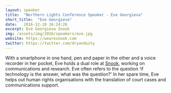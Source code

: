 ```yaml
---
layout: speaker
title:  "Northern Lights Conference Speaker - Eve Georgieva"
short_title:  "Eve Georgieva"
date:   2016-12-10 16:24:26 
excerpt: Eve Georgieva Snook
img: /assets/img/2016/speakers/eve.jpg 
website: https://wearesnook.com
twitter: https://twitter.com/dryandusty
---
```


<p>With a smartphone in one hand, pen and paper in the other and a voice recorder in her pocket, Eve holds a dual role at <a href="https://wearesnook.com">Snook</a>, working on communications and research. Eve often refers to the question ‘if technology is the answer, what was the question?’ In her spare time, Eve helps out human rights organisations with the translation of court cases and communications support.</p>
  